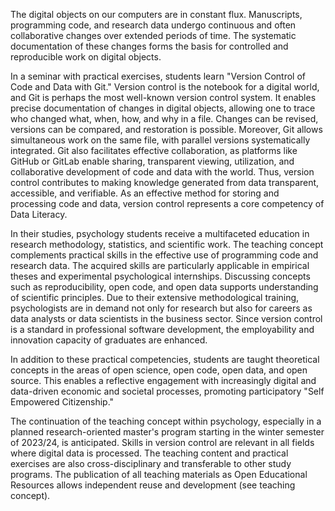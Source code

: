 The digital objects on our computers are in constant flux.
Manuscripts, programming code, and research data undergo continuous and often collaborative changes over extended periods of time.
The systematic documentation of these changes forms the basis for controlled and reproducible work on digital objects.

In a seminar with practical exercises, students learn "Version Control of Code and Data with Git."
Version control is the notebook for a digital world, and Git is perhaps the most well-known version control system.
It enables precise documentation of changes in digital objects, allowing one to trace who changed what, when, how, and why in a file.
Changes can be revised, versions can be compared, and restoration is possible.
Moreover, Git allows simultaneous work on the same file, with parallel versions systematically integrated.
Git also facilitates effective collaboration, as platforms like GitHub or GitLab enable sharing, transparent viewing, utilization, and collaborative development of code and data with the world.
Thus, version control contributes to making knowledge generated from data transparent, accessible, and verifiable. As an effective method for storing and processing code and data, version control represents a core competency of Data Literacy.

In their studies, psychology students receive a multifaceted education in research methodology, statistics, and scientific work.
The teaching concept complements practical skills in the effective use of programming code and research data.
The acquired skills are particularly applicable in empirical theses and experimental psychological internships.
Discussing concepts such as reproducibility, open code, and open data supports understanding of scientific principles.
Due to their extensive methodological training, psychologists are in demand not only for research but also for careers as data analysts or data scientists in the business sector.
Since version control is a standard in professional software development, the employability and innovation capacity of graduates are enhanced.

In addition to these practical competencies, students are taught theoretical concepts in the areas of open science, open code, open data, and open source.
This enables a reflective engagement with increasingly digital and data-driven economic and societal processes, promoting participatory "Self Empowered Citizenship."

The continuation of the teaching concept within psychology, especially in a planned research-oriented master's program starting in the winter semester of 2023/24, is anticipated.
Skills in version control are relevant in all fields where digital data is processed.
The teaching content and practical exercises are also cross-disciplinary and transferable to other study programs.
The publication of all teaching materials as Open Educational Resources allows independent reuse and development (see teaching concept).

